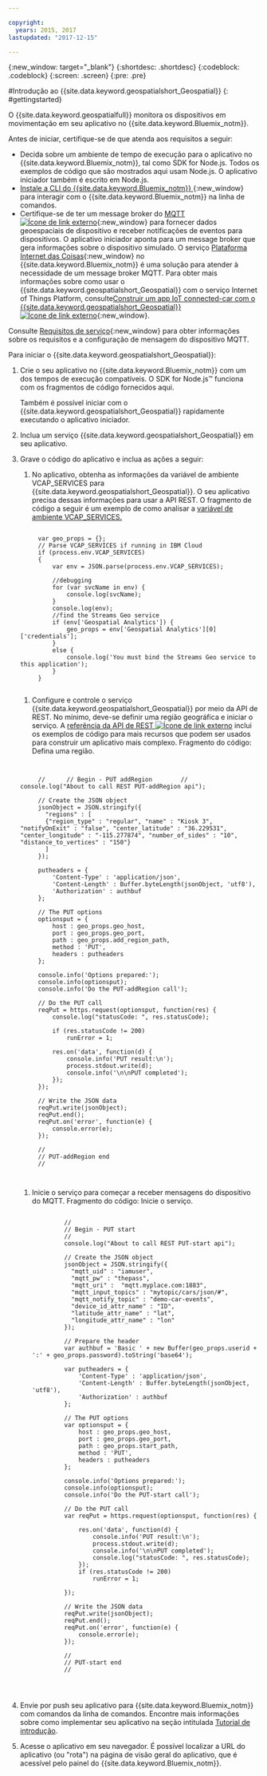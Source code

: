 ```yaml
---

copyright:
  years: 2015, 2017
lastupdated: "2017-12-15"

---
```


<!-- Attribute definitions -->
{:new_window: target="_blank"}
{:shortdesc: .shortdesc}
{:codeblock: .codeblock}
{:screen: .screen}
{:pre: .pre}


#Introdução ao {{site.data.keyword.geospatialshort_Geospatial}}
{: #gettingstarted}

O {{site.data.keyword.geospatialfull}} monitora os dispositivos em movimentação em seu aplicativo no {{site.data.keyword.Bluemix_notm}}.

Antes de iniciar, certifique-se de que atenda aos requisitos a seguir:

* Decida sobre um ambiente de tempo de execução para o aplicativo no {{site.data.keyword.Bluemix_notm}}, tal como SDK for Node.js. Todos os exemplos de código que são mostrados aqui usam Node.js. O aplicativo iniciador também é escrito em Node.js.
* [Instale a CLI do {{site.data.keyword.Bluemix_notm}} ](https://console.bluemix.net/docs/cli/reference/bluemix_cli/get_started.html#getting-started){:new_window} para interagir com o {{site.data.keyword.Bluemix_notm}} na linha de comandos.
* Certifique-se de ter um message broker do [MQTT ![Ícone de link externo](../../icons/launch-glyph.svg "Ícone de link externo")](http://mqtt.org/){:new_window} para fornecer dados geoespaciais de dispositivo e receber notificações de eventos para dispositivos. O aplicativo iniciador aponta para um message broker que gera informações sobre o dispositivo simulado. O serviço [Plataforma Internet das Coisas](https://console.bluemix.net/catalog/services/internet-of-things-platform/){:new_window} no {{site.data.keyword.Bluemix_notm}} é uma solução para atender à necessidade de um message broker MQTT. Para obter mais informações sobre como usar o {{site.data.keyword.geospatialshort_Geospatial}} com o serviço Internet of Things Platform, consulte[Construir um app IoT connected-car  com o {{site.data.keyword.geospatialshort_Geospatial}} ![Ícone de link externo](../../icons/launch-glyph.svg "Ícone de link externo")](http://www.ibm.com/developerworks/mobile/library/mo-connectedcar-app/index.html){:new_window}.

Consulte [Requisitos de serviço](/docs/services/geospatial/requirements.html){:new_window} para obter informações sobre os requisitos e a configuração de mensagem do dispositivo MQTT.


Para iniciar o {{site.data.keyword.geospatialshort_Geospatial}}:

1. Crie o seu aplicativo no {{site.data.keyword.Bluemix_notm}} com um dos tempos de execução compatíveis. O SDK for Node.js™ funciona com os fragmentos de código fornecidos aqui.

	Também é possível iniciar com o {{site.data.keyword.geospatialshort_Geospatial}} rapidamente executando o aplicativo iniciador.

1. Inclua um serviço {{site.data.keyword.geospatialshort_Geospatial}} em seu aplicativo.
1. Grave o código do aplicativo e inclua as ações a seguir:

	1. No aplicativo, obtenha as informações da variável de ambiente VCAP_SERVICES para {{site.data.keyword.geospatialshort_Geospatial}}. O seu aplicativo precisa dessas informações para usar a API REST. O fragmento de código a seguir é um exemplo de como analisar a [variável de ambiente VCAP_SERVICES.](/docs/services/geospatial/vcap_services.html)
	<pre><code>		 	
		var geo_props = {};
		// Parse VCAP_SERVICES if running in IBM Cloud
		if (process.env.VCAP_SERVICES)
		{
			var env = JSON.parse(process.env.VCAP_SERVICES);

			//debugging
			for (var svcName in env) {
				console.log(svcName);
			}
			console.log(env);
			//find the Streams Geo service
			if (env['Geospatial Analytics']) {
				geo_props = env['Geospatial Analytics'][0]['credentials'];
			}
			else {
				console.log('You must bind the Streams Geo service to this application');
			}
		}
	</code></pre>
	1. Configure e controle o serviço {{site.data.keyword.geospatialshort_Geospatial}} por meio da API de REST. No mínimo, deve-se definir uma região geográfica e iniciar o serviço. A [referência da API de REST ![Ícone de link externo](../../icons/launch-glyph.svg "Ícone de link externo")](https://console.bluemix.net/apidocs/246) inclui os exemplos de código para mais recursos que podem ser usados para construir um aplicativo mais complexo. Fragmento do código:
                                Defina uma
                                região.
	<pre><code>

		// 		// Begin - PUT addRegion 		// 		console.log("About to call REST PUT-addRegion api");  

		// Create the JSON object
		jsonObject = JSON.stringify({
		  "regions" : [
		  {"region_type" : "regular", "name" : "Kiosk 3", "notifyOnExit" : "false", "center_latitude" : "36.229531", "center_longitude" : "-115.277874", "number_of_sides" : "10", "distance_to_vertices" : "150"}
		  ]
		});

		putheaders = {
		    'Content-Type' : 'application/json',
		    'Content-Length' : Buffer.byteLength(jsonObject, 'utf8'),
		    'Authorization' : authbuf
		};

		// The PUT options
		optionsput = {
		    host : geo_props.geo_host,
		    port : geo_props.geo_port,
		    path : geo_props.add_region_path,
		    method : 'PUT',
		    headers : putheaders
		};

		console.info('Options prepared:');
		console.info(optionsput);
		console.info('Do the PUT-addRegion call');

		// Do the PUT call
		reqPut = https.request(optionsput, function(res) {
		    console.log("statusCode: ", res.statusCode);

		    if (res.statusCode != 200)
		        runError = 1;

		    res.on('data', function(d) {
		        console.info('PUT result:\n');
		        process.stdout.write(d);
		        console.info('\n\nPUT completed');
		    });
		});

		// Write the JSON data
		reqPut.write(jsonObject);
		reqPut.end();
		reqPut.on('error', function(e) {
		    console.error(e);
		});

		//
		// PUT-addRegion end
		//

		</code></pre>
	1. Inicie o serviço para começar a receber mensagens do dispositivo do MQTT. Fragmento do código: Inicie o
                                serviço.

		<pre><code>							
				//
				// Begin - PUT start
				//
				console.log("About to call REST PUT-start api");  

				// Create the JSON object
				jsonObject = JSON.stringify({
				  "mqtt_uid" : "iamuser",
				  "mqtt_pw" : "thepass",
				  "mqtt_uri" :  "mqtt.myplace.com:1883",
				  "mqtt_input_topics" : "mytopic/cars/json/#",
				  "mqtt_notify_topic" : "demo-car-events",
				  "device_id_attr_name" : "ID",
				  "latitude_attr_name" : "lat",
				  "longitude_attr_name" : "lon"
				});

				// Prepare the header
				var authbuf = 'Basic ' + new Buffer(geo_props.userid + ':' + geo_props.password).toString('base64');

				var putheaders = {
				    'Content-Type' : 'application/json',
				    'Content-Length' : Buffer.byteLength(jsonObject, 'utf8'),
				    'Authorization' : authbuf
				};

				// The PUT options
				var optionsput = {
				    host : geo_props.geo_host,
				    port : geo_props.geo_port,
				    path : geo_props.start_path,
				    method : 'PUT',
				    headers : putheaders
				};

				console.info('Options prepared:');
				console.info(optionsput);
				console.info('Do the PUT-start call');

				// Do the PUT call
				var reqPut = https.request(optionsput, function(res) {

				    res.on('data', function(d) {
				        console.info('PUT result:\n');
				        process.stdout.write(d);
				        console.info('\n\nPUT completed');
				        console.log("statusCode: ", res.statusCode);
				    });
				    if (res.statusCode != 200)
				        runError = 1;

				});

				// Write the JSON data
				reqPut.write(jsonObject);
				reqPut.end();
				reqPut.on('error', function(e) {
				    console.error(e);
				});

				//
				// PUT-start end
				//
	</code></pre>
      
1. Envie por push seu aplicativo para {{site.data.keyword.Bluemix_notm}}
                    com comandos da linha de comandos. Encontre mais informações sobre como implementar seu aplicativo na seção intitulada [Tutorial de introdução](/docs/services/geospatial/pushing_starter_app.html).

1. Acesse o aplicativo em seu navegador. É possível localizar a URL do aplicativo (ou "rota") na página de visão geral do aplicativo, que é acessível pelo painel do {{site.data.keyword.Bluemix_notm}}.
